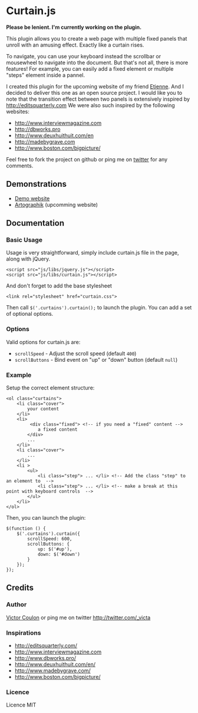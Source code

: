 Curtain.js
========================================

**Please be lenient. I'm currently working on the plugin.**

This plugin allows you to create a web page with multiple fixed panels that unroll with an amusing effect. Exactly like a curtain rises.
 
To navigate, you can use your keyboard instead the scrollbar or mousewheel to navigate into the document. 
But that's not all, there is more features! For example, you can easily add a fixed element or multiple "steps" element inside a pannel.

I created this plugin for the upcoming website of my friend [Etienne](http://artographik.fr/). And I decided to deliver this one as an open source project.
I would like you to note that the transition effect between two panels is extensively inspired by http://editsquarterly.com
We were also such inspired by the following websites:

* http://www.interviewmagazine.com
* http://dbworks.pro
* http://www.deuxhuithuit.com/en
* http://madebygrave.com
* http://www.boston.com/bigpicture/

Feel free to fork the project on github or ping me on [twitter](http://twitter.com/_victa) for any comments.

Demonstrations
-------------

* [Demo website](http://curtain.victorcoulon.fr)
* [Artographik](http://artographik.fr/) (upcomming website)

Documentation
-------------

### Basic Usage

Usage is very straightforward, simply include curtain.js file in the page, along with jQuery.

    <script src="js/libs/jquery.js"></script>  
    <script src="js/libs/curtain.js"></script>

And don't forget to add the base stylesheet

    <link rel="stylesheet" href="curtain.css">

Then call ``$('.curtains').curtain();`` to launch the plugin. You can add a set of optional options.

### Options

Valid options for curtain.js are:

* ``scrollSpeed`` - Adjust the scroll speed (default ``400``)
* ``scrollButtons`` - Bind event on "up" or "down" button (default ``null``)

### Example

Setup the correct element structure:

    <ol class="curtains">
        <li class="cover"> 
            your content
        </li>
        <li>
             <div class="fixed"> <!-- if you need a "fixed" content -->
                a fixed content
            </div>
            ...
        </li>
        <li class="cover">
            ...
        </li>
        <li >
            <ul>
                <li class="step"> ... </li> <!-- Add the class "step" to an element to  -->
                <li class="step"> ... </li> <!-- make a break at this point with keyboard controls  -->
            </ul>
        </li>
    </ol>
  
Then, you can launch the plugin:

    $(function () {
        $('.curtains').curtain({
            scrollSpeed: 600,
            scrollButtons: {
                up: $('#up'),
                down: $('#down')
            }
        });
    });

Credits
-------------

### Author
[Victor Coulon](http://victorcoulon.fr) or ping me on twitter http://twitter.com/_victa

### Inspirations

* http://editsquarterly.com/
* http://www.interviewmagazine.com
* http://www.dbworks.pro/
* http://www.deuxhuithuit.com/en/
* http://www.madebygrave.com/
* http://www.boston.com/bigpicture/

### Licence
Licence MIT